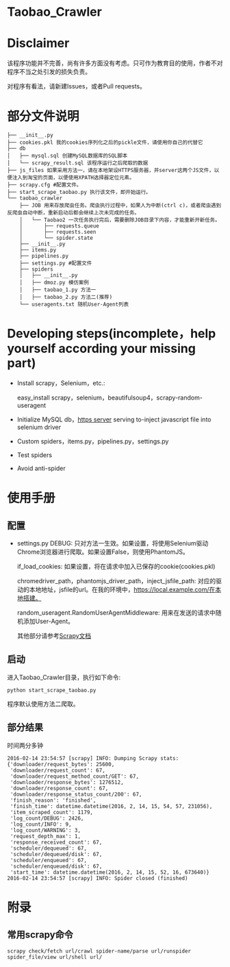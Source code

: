 Taobao_Crawler
==========
# Disclaimer
该程序功能并不完善，尚有许多方面没有考虑。只可作为教育目的使用，作者不对程序不当之处引发的损失负责。

对程序有看法，请新建Issues，或者Pull requests。

# 部分文件说明

    ├── __init__.py
    ├── cookies.pkl 我的cookies序列化之后的pickle文件，请使用你自己的代替它
    ├── db
    │   ├── mysql.sql 创建MySQL数据库的SQL脚本
    │   └── scrapy_result.sql 该程序运行之后爬取的数据
    ├── js_files 如果采用方法一，请在本地架设HTTPS服务器，并server这两个JS文件，以便注入到淘宝的页面，以便使用XPATH选择器定位元素。
    ├── scrapy.cfg #配置文件。
    ├── start_scrape_taobao.py 执行该文件，即开始运行。
    └── taobao_crawler
        ├── JOB 用来存放爬虫任务。爬虫执行过程中，如果人为中断(ctrl c)，或者爬虫遇到反爬虫自动中断，重新启动后都会继续上次未完成的任务。
        │   └── Taobao2 一次任务执行完后，需要删除JOB目录下内容，才能重新开新任务。
        │       ├── requests.queue
        │       ├── requests.seen
        │       └── spider.state
        ├── __init__.py
        ├── items.py
        ├── pipelines.py
        ├── settings.py #配置文件
        ├── spiders
        │   ├── __init__.py
        │   ├── dmoz.py 模仿案例
        │   ├── taobao_1.py 方法一
        │   ├── taobao_2.py 方法二(推荐)
        └── useragents.txt 随机User-Agent列表

# Developing steps(incomplete，help yourself according your missing part)

* Install scrapy，Selenium，etc.:

    easy_install scrapy，selenium，beautifulsoup4，scrapy-random-useragent
* Initialize MySQL db，[https server](http://brianflove.com/2014/12/01/https-everywhere/) serving to-inject javascript file into selenium driver
* Custom spiders，items.py，pipelines.py，settings.py
* Test spiders
* Avoid anti-spider

# 使用手册
## 配置
* settings.py
    DEBUG: 只对方法一生效。如果设置，将使用Selenium驱动Chrome浏览器进行爬取。如果设置False，则使用PhantomJS。

    if_load_cookies: 如果设置，将在请求中加入已保存的cookie(cookies.pkl)

    chromedriver_path，phantomjs_driver_path，inject_jsfile_path: 对应的驱动的本地地址，jsfile的url。在我的环境中，https://local.example.com/在本地搭建。

    random_useragent.RandomUserAgentMiddleware: 用来在发送的请求中随机添加User-Agent。

    其他部分请参考[Scrapy文档](http://doc.scrapy.org/en/latest/)

## 启动
进入Taobao_Crawler目录，执行如下命令:

    python start_scrape_taobao.py
程序默认使用方法二爬取。

## 部分结果
时间两分多钟

    2016-02-14 23:54:57 [scrapy] INFO: Dumping Scrapy stats:
    {'downloader/request_bytes': 25600,
     'downloader/request_count': 67,
     'downloader/request_method_count/GET': 67,
     'downloader/response_bytes': 1276512,
     'downloader/response_count': 67,
     'downloader/response_status_count/200': 67,
     'finish_reason': 'finished',
     'finish_time': datetime.datetime(2016, 2, 14, 15, 54, 57, 231056),
     'item_scraped_count': 1179,
     'log_count/DEBUG': 2426,
     'log_count/INFO': 9,
     'log_count/WARNING': 3,
     'request_depth_max': 1,
     'response_received_count': 67,
     'scheduler/dequeued': 67,
     'scheduler/dequeued/disk': 67,
     'scheduler/enqueued': 67,
     'scheduler/enqueued/disk': 67,
     'start_time': datetime.datetime(2016, 2, 14, 15, 52, 16, 673640)}
    2016-02-14 23:54:57 [scrapy] INFO: Spider closed (finished)

# 附录
## 常用scrapy命令
    scrapy check/fetch url/crawl spider-name/parse url/runspider spider_file/view url/shell url/
